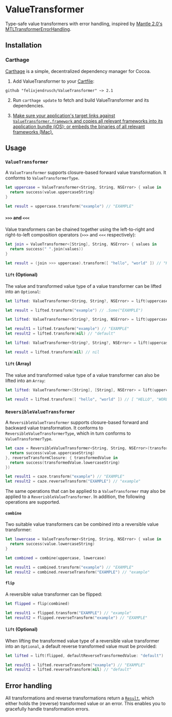 # ValueTransformer

Type-safe value transformers with error handling, inspired by [Mantle 2.0's](https://github.com/mantle/mantle/tree/2.0-development) [MTLTransformerErrorHandling](https://github.com/Mantle/Mantle/blob/2.0-development/Mantle/MTLTransformerErrorHandling.h).

## Installation

### Carthage

[Carthage](https://github.com/Carthage/Carthage) is a simple, decentralized dependency manager for Cocoa.

1. Add ValueTransformer to your [Cartfile](https://github.com/Carthage/Carthage/blob/master/Documentation/Artifacts.md#cartfile):

  ```
  github "felixjendrusch/ValueTransformer" ~> 2.1
  ```

2. Run `carthage update` to fetch and build ValueTransformer and its dependencies.

3. [Make sure your application's target links against `ValueTransformer.framework` and copies all relevant frameworks into its application bundle (iOS); or embeds the binaries of all relevant frameworks (Mac).](https://github.com/carthage/carthage#getting-started)

## Usage

### `ValueTransformer`

A `ValueTransformer` supports closure-based forward value transformation. It conforms to `ValueTransformerType`.

```swift
let uppercase = ValueTransformer<String, String, NSError> { value in
  return success(value.uppercaseString)
}

let result = uppercase.transform("example") // "EXAMPLE"
```

#### `>>>` and `<<<`

Value transformers can be chained together using the left-to-right and right-to-left composition operators (`>>>` and `<<<` respectively):

```swift
let join = ValueTransformer<[String], String, NSError> { values in
  return success(" ".join(values))
}

let result = (join >>> uppercase).transform([ "hello", "world" ]) // "HELLO WORLD"
```

#### `lift` (Optional)

The value and transformed value type of a value transformer can be lifted into an `Optional`:

```swift
let lifted: ValueTransformer<String, String?, NSError> = lift(uppercase)

let result = lifted.transform("example") // .Some("EXAMPLE")
```

```swift
let lifted: ValueTransformer<String?, String, NSError> = lift(uppercase, defaultTransformedValue: "default")

let result1 = lifted.transform("example") // "EXAMPLE"
let result2 = lifted.transform(nil) // "default"
```

```swift
let lifted: ValueTransformer<String?, String?, NSError> = lift(uppercase)

let result = lifted.transform(nil) // nil
```

#### `lift` (Array)

The value and transformed value type of a value transformer can also be lifted into an `Array`:

```swift
let lifted: ValueTransformer<[String], [String], NSError> = lift(uppercase)

let result = lifted.transform([ "hello", "world" ]) // [ "HELLO", "WORLD" ]
```

### `ReversibleValueTransformer`

A `ReversibleValueTransformer` supports closure-based forward and backward value transformation. It conforms to `ReversibleValueTransformerType`, which in turn conforms to `ValueTransformerType`.

```swift
let caze = ReversibleValueTransformer<String, String, NSError>(transformClosure: { value in
  return success(value.uppercaseString)
}, reverseTransformClosure: { transformedValue in
  return success(transformedValue.lowercaseString)
})

let result1 = caze.transform("example") // "EXAMPLE"
let result2 = caze.reverseTransform("EXAMPLE") // "example"
```

The same operations that can be applied to a `ValueTransformer` may also be applied to a `ReverisbleValueTransformer`. In addition, the following operations are supported.

#### `combine`

Two suitable value transformers can be combined into a reversible value transformer:

```swift
let lowercase = ValueTransformer<String, String, NSError> { value in
  return success(value.lowercaseString)
}

let combined = combine(uppercase, lowercase)

let result1 = combined.transform("example") // "EXAMPLE"
let result2 = combined.reverseTransform("EXAMPLE") // "example"
```

#### `flip`

A reversible value transformer can be flipped:

```swift
let flipped = flip(combined)

let result1 = flipped.transform("EXAMPLE") // "example"
let result2 = flipped.reverseTransform("example") // "EXAMPLE"
```

#### `lift` (Optional)

When lifting the transformed value type of a reversible value transformer into an `Optional`, a default reverse transformed value must be provided:

```swift
let lifted = lift(flipped, defaultReverseTransformedValue: "default")

let result1 = lifted.reverseTransform("example") // "EXAMPLE"
let result2 = lifted.reverseTransform(nil) // "default"
```

## Error handling

All transformations and reverse transformations return a [`Result`](https://github.com/antitypical/Result/blob/master/Result/Result.swift), which either holds the (reverse) transformed value or an error. This enables you to gracefully handle transformation errors.
